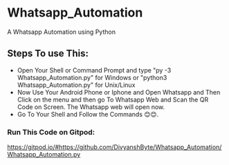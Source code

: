 # Whatsapp_Automation
A Whatsapp Automation using Python
## Steps To use This:
* Open Your Shell or Command Prompt and type "py -3 Whatsapp_Automation.py" for Windows or "python3 Whatsapp_Automation.py" for Unix/Linux
* Now Use Your Android Phone or Iphone and Open Whatsapp and Then Click on the menu and then go To Whatsapp Web and Scan the QR Code on Screen. The Whatsapp web will open now.
* Go To Your Shell and Follow the Commands 😊😊.
### Run This Code on Gitpod:
https://gitpod.io/#https://github.com/DivyanshByte/Whatsapp_Automation/Whatsapp_Automation.py

